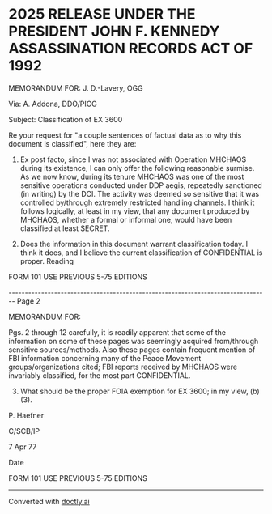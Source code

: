 # 2025 RELEASE UNDER THE PRESIDENT JOHN F. KENNEDY ASSASSINATION RECORDS ACT OF 1992

MEMORANDUM FOR: J. D.-Lavery, OGG

Via: A. Addona, DDO/PICG

Subject: Classification of EX 3600

Re your request for "a couple sentences of factual data as to why this document is classified", here they are:

1. Ex post facto, since I was not associated with Operation MHCHAOS during its existence, I can only offer the following reasonable surmise. As we now know, during its tenure MHCHAOS was one of the most sensitive operations conducted under DDP aegis, repeatedly sanctioned (in writing) by the DCI. The activity was deemed so sensitive that it was controlled by/through extremely restricted handling channels. I think it follows logically, at least in my view, that any document produced by MHCHAOS, whether a formal or informal one, would have been classified at least SECRET.

2. Does the information in this document warrant classification today. I think it does, and I believe the current classification of CONFIDENTIAL is proper. Reading

FORM 101 USE PREVIOUS
5-75 EDITIONS


-------------------------------------------------------------------------------- Page 2

MEMORANDUM FOR:

Pgs. 2 through 12 carefully, it is readily apparent that some of the information on some of these pages was seemingly acquired from/through sensitive sources/methods. Also these pages contain frequent mention of FBI information concerning many of the Peace Movement groups/organizations cited; FBI reports received by MHCHAOS were invariably classified, for the most part CONFIDENTIAL.

3. What should be the proper FOIA exemption for EX 3600; in my view, (b)(3).

P. Haefner

C/SCB/IP

7 Apr 77

Date

FORM 101 USE PREVIOUS
5-75 EDITIONS


---
Converted with [doctly.ai](https://doctly.ai)